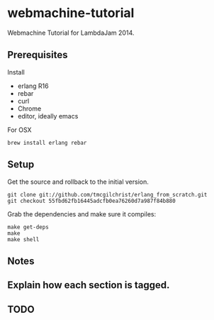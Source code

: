 webmachine-tutorial
===================

Webmachine Tutorial for LambdaJam 2014.

## Prerequisites

Install
 * erlang R16
 * rebar
 * curl
 * Chrome
 * editor, ideally emacs

For OSX

```
brew install erlang rebar
```

## Setup

Get the source and rollback to the initial version.
```
git clone git://github.com/tmcgilchrist/erlang_from_scratch.git
git checkout 55fbd62fb16445adcfb0ea76260d7a987f84b880
```
Grab the dependencies and make sure it compiles:

```
make get-deps
make
make shell
```
## Notes

## Explain how each section is tagged.

## TODO
